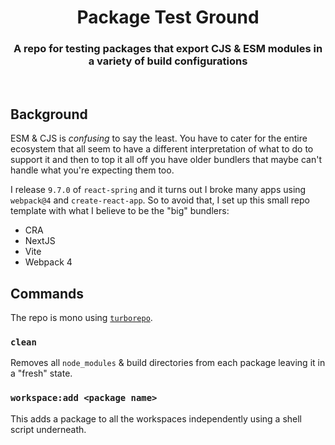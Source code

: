<h1 align="center">Package Test Ground</h1>
<h3 align="center">A repo for testing packages that export CJS & ESM modules in a variety of build configurations</h3>

<br>

## Background

ESM & CJS is _confusing_ to say the least. You have to cater for the entire ecosystem that all seem to have a different interpretation of what to do to support it and then to top it all off you have older bundlers that maybe can't handle what you're expecting them too.

I release `9.7.0` of `react-spring` and it turns out I broke many apps using `webpack@4` and `create-react-app`. So to avoid that, I set up this small repo template with what I believe to be the "big" bundlers:

* CRA
* NextJS
* Vite
* Webpack 4

## Commands

The repo is mono using [`turborepo`](https://turbo.build/repo).

### `clean`

Removes all `node_modules` & build directories from each package leaving it in a "fresh" state.

### `workspace:add <package name>`

This adds a package to all the workspaces independently using a shell script underneath.